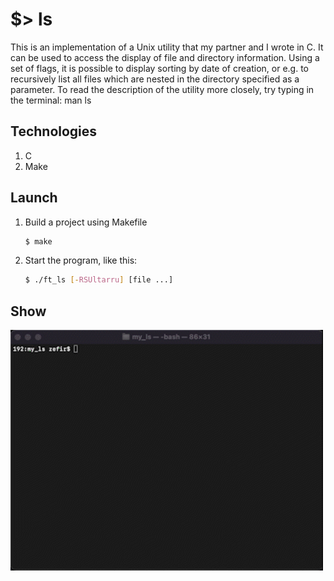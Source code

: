 # $> ls

This is an implementation of a Unix utility that my partner and I wrote in C. It can be used to access the display of file and directory information. Using a set of flags, it is possible to display sorting by date of creation, or e.g. to recursively list all files which are nested in the directory specified as a parameter. To read the description of the utility more closely, try typing in the terminal: man ls


## Technologies

1. C
2. Make

## Launch

1. Build a project using Makefile

   ```sh
   $ make
   ```

2. Start the program, like this:

   ```sh
   $ ./ft_ls [-RSUltarru] [file ...]
   ```


## Show

  <img src="./screen/show.gif" width="500" alt="show">
